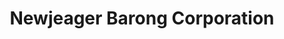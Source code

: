 ---
title: "Newjeager Barong Corporation"
url: /quezon-city/newjeager-barong-corporation/
shop: tailor
---